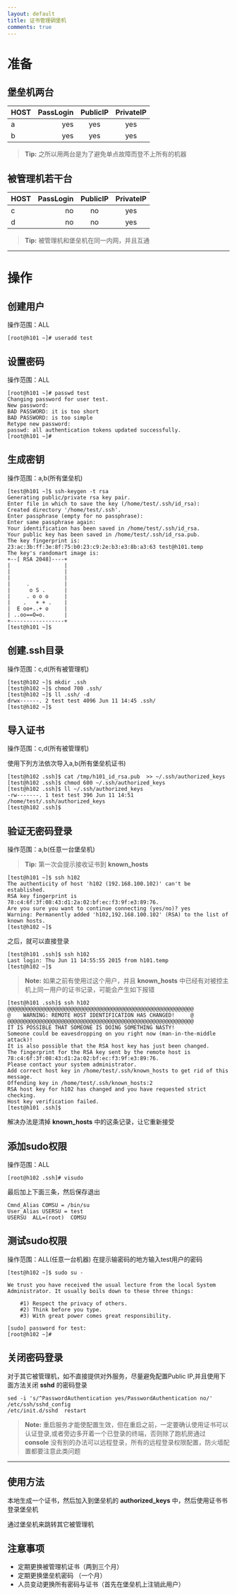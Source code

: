 ```yaml
---
layout: default
title: 证书管理碉堡机
comments: true
---
```





准备
=

堡垒机两台
-

| HOST| PassLogin | PublicIP|PrivateIP|
| :------- | ----: | :---: | :---: |
| a| yes |  yes |yes|
| b| yes |  yes |yes|

> **Tip:** 之所以用两台是为了避免单点故障而登不上所有的机器

被管理机若干台
-

| HOST| PassLogin | PublicIP|PrivateIP|
| :------- | ----: | :---: | :---: |
| c| no |  no |yes|
| d| no |  no |yes|


> **Tip:** 被管理机和堡垒机在同一内网，并且互通

---

操作
=


创建用户
-

操作范围：ALL

~~~
[root@h101 ~]# useradd test 
~~~

设置密码
-

操作范围：ALL

~~~
[root@h101 ~]# passwd test
Changing password for user test.
New password: 
BAD PASSWORD: it is too short
BAD PASSWORD: is too simple
Retype new password: 
passwd: all authentication tokens updated successfully.
[root@h101 ~]# 
~~~

生成密钥
-

操作范围：a,b(所有堡垒机)

~~~
[test@h101 ~]$ ssh-keygen -t rsa 
Generating public/private rsa key pair.
Enter file in which to save the key (/home/test/.ssh/id_rsa): 
Created directory '/home/test/.ssh'.
Enter passphrase (empty for no passphrase): 
Enter same passphrase again: 
Your identification has been saved in /home/test/.ssh/id_rsa.
Your public key has been saved in /home/test/.ssh/id_rsa.pub.
The key fingerprint is:
23:ac:3b:ff:3e:8f:75:b0:23:c9:2e:b3:e3:8b:a3:63 test@h101.temp
The key's randomart image is:
+--[ RSA 2048]----+
|                 |
|                 |
|                 |
|     .           |
|      o S .      |
|     . o o o     |
|    .   + + .    |
|  E oo+..+ o     |
| ..oo==O=o.      |
+-----------------+
[test@h101 ~]$
~~~

创建.ssh目录
-

操作范围：c,d(所有被管理机)

~~~
[test@h102 ~]$ mkdir .ssh
[test@h102 ~]$ chmod 700 .ssh/
[test@h102 ~]$ ll .ssh/ -d 
drwx------. 2 test test 4096 Jun 11 14:45 .ssh/
[test@h102 ~]$ 
~~~

导入证书
-

操作范围：c,d(所有被管理机)

使用下列方法依次导入a,b(所有堡垒机证书)

~~~
[test@h102 .ssh]$ cat /tmp/h101_id_rsa.pub  >> ~/.ssh/authorized_keys
[test@h102 .ssh]$ chmod 600 ~/.ssh/authorized_keys
[test@h102 .ssh]$ ll ~/.ssh/authorized_keys
-rw-------. 1 test test 396 Jun 11 14:51 /home/test/.ssh/authorized_keys
[test@h102 .ssh]$ 
~~~

验证无密码登录
--

操作范围：a,b(任意一台堡垒机)

> **Tip:** 第一次会提示接收证书到 **known_hosts**

~~~
[test@h101 ~]$ ssh h102
The authenticity of host 'h102 (192.168.100.102)' can't be established.
RSA key fingerprint is 78:c4:6f:3f:08:43:d1:2a:02:bf:ec:f3:9f:e3:89:76.
Are you sure you want to continue connecting (yes/no)? yes
Warning: Permanently added 'h102,192.168.100.102' (RSA) to the list of known hosts.
[test@h102 ~]$ 
~~~

之后，就可以直接登录

~~~
[test@h101 .ssh]$ ssh h102
Last login: Thu Jun 11 14:55:55 2015 from h101.temp
[test@h102 ~]$ 
~~~

> **Note:**  如果之前有使用过这个用户，并且 **known_hosts** 中已经有对被控主机上同一用户的证书记录，可能会产生如下报错

~~~
[test@h101 .ssh]$ ssh h102
@@@@@@@@@@@@@@@@@@@@@@@@@@@@@@@@@@@@@@@@@@@@@@@@@@@@@@@@@@@
@    WARNING: REMOTE HOST IDENTIFICATION HAS CHANGED!     @
@@@@@@@@@@@@@@@@@@@@@@@@@@@@@@@@@@@@@@@@@@@@@@@@@@@@@@@@@@@
IT IS POSSIBLE THAT SOMEONE IS DOING SOMETHING NASTY!
Someone could be eavesdropping on you right now (man-in-the-middle attack)!
It is also possible that the RSA host key has just been changed.
The fingerprint for the RSA key sent by the remote host is
78:c4:6f:3f:08:43:d1:2a:02:bf:ec:f3:9f:e3:89:76.
Please contact your system administrator.
Add correct host key in /home/test/.ssh/known_hosts to get rid of this message.
Offending key in /home/test/.ssh/known_hosts:2
RSA host key for h102 has changed and you have requested strict checking.
Host key verification failed.
[test@h101 .ssh]$
~~~

解决办法是清掉 **known_hosts** 中的这条记录，让它重新接受

添加sudo权限
-

操作范围：ALL

~~~
[root@h102 .ssh]# visudo 
~~~

最后加上下面三条，然后保存退出
~~~
Cmnd_Alias COMSU = /bin/su
User_Alias USERSU = test
USERSU  ALL=(root)  COMSU
~~~

测试sudo权限
-

操作范围：ALL(任意一台机器)
在提示输密码的地方输入test用户的密码

~~~
[test@h102 ~]$ sudo su - 

We trust you have received the usual lecture from the local System
Administrator. It usually boils down to these three things:

    #1) Respect the privacy of others.
    #2) Think before you type.
    #3) With great power comes great responsibility.

[sudo] password for test: 
[root@h102 ~]#
~~~

关闭密码登录
-

对于其它被管理机，如不直接提供对外服务，尽量避免配置Public IP,并且使用下面方法关闭 **sshd** 的密码登录

~~~
sed -i 's/^PasswordAuthentication yes/PasswordAuthentication no/' /etc/ssh/sshd_config
/etc/init.d/sshd  restart
~~~

> **Note:** 重启服务才能使配置生效，但在重启之前，一定要确认使用证书可以认证登录,或者旁边多开着一个已登录的终端，否则除了跑机房通过 **console** 没有别的办法可以远程登录，所有的远程登录权限配置，防火墙配置都要注意此类问题

---


使用方法
-

本地生成一个证书，然后加入到堡垒机的 **authorized_keys** 中，然后使用证书书登录堡垒机

通过堡垒机来跳转其它被管理机


注意事项
-

* 定期更换被管理机证书（两到三个月）
* 定期更换堡垒机密码 （一个月）
* 人员变动更换所有密码与证书（首先在堡垒机上注销此用户）




